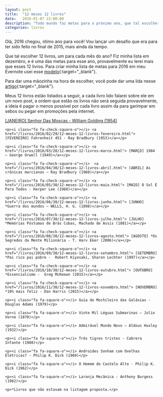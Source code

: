 ```yaml
---
layout: post
title:  "12 meses 12 livros"
date:   2016-01-07 22:00:00
description: "Todo mundo faz metas para o próximo ano, que tal escolher 12 livros, um para cada mês? Te desafio!"
categories: livros
---
```



Olá, 2016 chegou, ótimo ano para você! Vou lançar um desafio que era para ter sido feito no final de 2015, mais ainda da tempo.

Que tal escolher 12 livros, um para cada mês do ano? Fiz minha lista em dezembro, e é uma das metas para esse ano, provavelmente eu lerei mais que esses 12 livros. Para criar minha lista de metas para 2016 em meu Evernote usei esse [modelo](https://blog.evernote.com/ptbr/2015/12/08/como-planejar-e-acompanhar-as-metas-com-o-evernote-por-mauricio-aizawa/){:target="_blank"}.

Para dar uma mãozinha na hora de escolher, você pode dar uma lida nesse [artigo](http://tutano.trampos.co/5162-42-livros-sobre-a-vida-o-universo-e-tudo-mais/ ){:target="_blank"}.

Meus 12 livros estão listados a seguir, a cada livro lido falarei sobre ele em um novo post, a ordem que estão os livros não será seguida provavelmente, a ideia é pagar o menos possível por cada livro assim da para garimpar em sebos ou pegar em promoções pela internet.


<div class="books-list">
    <p><i class="fa fa-check-square-o"></i> <a href="/livros/2016/01/31/12-meses-12-livros-janeiro.html"> [JANEIRO]   Senhor Das Moscas - William Golding (1954)</a></p>

    <p><i class="fa fa-check-square-o"></i> <a href="/livros/2016/02/29/12-meses-12-livros-fevereiro.html"> [FEVEREIRO] Fahrenheit 451 - Ray Bradbury (1953)</a></p>

    <p><i class="fa fa-check-square-o"></i> <a href="/livros/2016/03/28/12-meses-12-livros-marco.html"> [MARÇO] 1984 – George Orwell (1949)</a></p>

    <p><i class="fa fa-check-square-o"></i>  <a href="/livros/2016/04/30/12-meses-12-livros-abril.html"> [ABRIL] As crônicas marcianas – Ray Bradbury (1960)</a></p>

    <p><i class="fa fa-check-square-o"></i> <a href="/livros/2016/05/30/12-meses-12-livros-maio.html"> [MAIO] O Sol É Para Todos - Harper Lee (1960)</a></p>

    <p><i class="fa fa-check-square-o"></i> <a href="/livros/2016/06/30/12-meses-12-livros-junho.html"> [JUNHO] *Guerra dos mundos – WELLS, H. G. (1898)</a></p>

    <p><i class="fa fa-check-square-o"></i> <a href="/livros/2016/07/30/12-meses-12-livros-julho.html"> [JULHO] *Memórias Póstumas de Brás Cubas, Machado de Assis (1881)</a></p>

    <p><i class="fa fa-check-square-o"></i> <a href="/livros/2016/08/30/12-meses-12-livros-agosto.html"> [AGOSTO] *Os Segredos da Mente Milionária - T. Harv Eker (2006)</a></p>

    <p><i class="fa fa-check-square-o"></i> <a href="/livros/2016/09/30/12-meses-12-livros-setembro.html"> [SETEMBRO] *Pai rico pai pobre -  Robert Kiyosaki, Sharon Lechter (1997)</a></p>

    <p><i class="fa fa-check-square-o"></i> <a href="/livros/2016/10/30/12-meses-12-livros-outubro.html"> [OUTUBRO] *Essencialismo -  Greg McKeown (2015)</a></p>

    <p><i class="fa fa-check-square-o"></i> <a href="/livros/2016/11/30/12-meses-12-livros-novembro.html"> [NOVEMBRO] *10% mais feliz - Dan Harris (2015)</a></p>

    <p><i class="fa fa-square-o"></i> Guia do Mochileiro das Galáxias - Douglas Adams (1979)</p>

    <p><i class="fa fa-square-o"></i> Vinte Mil Léguas Submarinas – Julio Verne (1870)</p>

    <p><i class="fa fa-square-o"></i> Admirável Mundo Novo – Aldous Huxley (1932)</p>

    <p><i class="fa fa-square-o"></i> Três tigres tristes - Cabrera Infante (1980)</p>

    <p><i class="fa fa-square-o"></i> Androides Sonham com Ovelhas Elétricas? - Philip K. Dick (1969)</p>

    <p><i class="fa fa-square-o"></i> O Homem do Castelo Alto - Philip K. Dick (1962)</p>

    <p><i class="fa fa-square-o"></i> Laranja Mecânica - Anthony Burgess (1962)</p>

    <p>*Livros que não estavam na listagem proposta.</p>
</div>

